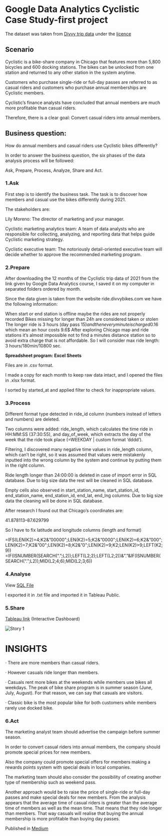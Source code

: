 # Google Data Analytics Cyclistic Case Study-first project

The dataset was taken from <a href="https://divvy-tripdata.s3.amazonaws.com/index.html">Divvy trip data</a>  under the <a href="https://ride.divvybikes.com/data-license-agreement">licence</a>

<h2>Scenario</h2>

Cyclistic is a bike-share company in Chicago that features more than 5,800 bicycles and 600 docking stations. The bikes can be unlocked from one station and returned to any other station in the system anytime.

Customers who purchase single-ride or full-day passes are referred to as casual riders and customers who purchase annual memberships are Cyclistic members.

Cyclistic’s finance analysts have concluded that annual members are much more profitable than casual riders.

Therefore, there is a clear goal: Convert casual riders into annual members.

<h2>Business question:</h2>

How do annual members and casual riders use Cyclistic bikes differently?

In order to answer the business question, the six phases of the data analysis process will be followed:

Ask, Prepare, Process, Analyze, Share and Act.

<h3>1.Ask</h3>

First step is to identify the business task. The task is to discover how members and casual use the bikes differently during 2021.

The stakeholders are:

Lily Moreno: The director of marketing and your manager.

Cyclistic marketing analytics team: A team of data analysts who are responsible for collecting, analyzing, and reporting data that helps guide Cyclistic marketing strategy.

Cyclistic executive team: The notoriously detail-oriented executive team will decide whether to approve the recommended marketing program.

<h3>2.Prepare</h3>

After downloading the 12 months of the Cyclistic trip data of 2021 from the link given by Google Data Analytics course, I saved it on my computer in separated folders ordered by month.

Since the data given is taken from the website ride.divvybikes.com we have the following information:

When start or end station is offline maybe the rides are not properly recorded
Bikes missing for longer than 24h are considered taken or stolen
The longer ride is 3 hours (day pass 15$) and then every minute is charged 0.16$ which mean an hour costs 9.6$
After exploring Chicago map and ride stations it’s almost impossible not to find a minutes distance station so to avoid extra charge that is not affordable. So I will consider max ride length: 3 hours/180min/10800 sec.

<b>Spreadsheet program: Excel Sheets</b>

Files are in .csv format.

I made a copy for each month to keep raw data intact, and I opened the files in .xlsx format.

I sorted by started_at and applied filter to check for inappropriate values.

<h3>3.Process</h3>

Different format type detected in ride_id column (numbers instead of letters and numbers) are deleted.

Two columns were added: ride_length, which calculates the time ride in HH:MM:SS (37:30:55), and day_of_week, which extracts the day of the week that the ride took place (=WEEKDAY | custom format ‘dddd’).

Filtering, I discovered many negative time values in ride_length column, which can’t be right, so it was assumed that values were mistakenly inputted into the wrong column by the system and continue by putting them in the right column.

Ride length longer than 24:00:00 is deleted in case of import error in SQL database. Due to big size data the rest will be cleaned in SQL database.

Empty cells also observed in start_station_name, start_station_id, end_station_name, end_station_id, end_lat, end_lng columns. Due to big size data the cleaning will be done in SQL database.

After research I found out that Chicago’s coordinates are:

41.878113–87.629799

So I have to fix latitude and longitude columns (length and format)

=IFS(LEN(K2)=4;K2&”00000";LEN(K2)=5;K2&”0000";LEN(K2)=6;K2&”000";LEN(K2)=7;K2&”00";LEN(K2)=8;K2&”0";LEN(K2)=9;K2;LEN(K2)>9;LEFT(K2;9)) =IF(ISNUMBER(SEARCH(“.”;L2));LEFT(L2;2);LEFT(L2;2))&”.”&IF(ISNUMBER(SEARCH(“.”;L2));MID(L2;4;6);MID(L2;3;6))


<h3>4.Analyse</h3>

View <a href="https://github.com/Dimitra-Nikoloutsou/Google_Data_Analytics_Cyclistic_Case_Study_first-project/blob/4b4eb68bcf2dc94975581e240557d131429ecab9/SQL%20File">SQL File</a>

I exported it in .txt file and imported it in Tableau Public.

<h3>5.Share</h3>

<a href="https://public.tableau.com/app/profile/dimitra.nikoloutsou/viz/BikeData2021-GoogleDataAnalytics/Story1">Tableau link</a> (Interactive Dashboard)

![Story 1](https://user-images.githubusercontent.com/114480002/198726863-3a131a48-e390-4fd7-88dd-bccedd3490ae.png)

<h1>INSIGHTS</h1>

· There are more members than casual riders.

· However casuals ride longer than members.

· Casuals rent more bikes at the weekends while members use bikes all weekdays. The peak of bike share program is in summer season (June, July, August). For that reason, we can say that casuals are visitors.

· Classic bike is the most popular bike for both customers while members rarely use docked bike.


<h3>6.Act</h3>

The marketing analyst team should advertise the campaign before summer season.

In order to convert casual riders into annual members, the company should promote special prices for new members.

Also the company could promote special offers for members making a rewards points system with special deals in local companies.

The marketing team should also consider the possibility of creating another type of membership such as weekend pass.

Another approach would be to raise the price of single-ride or full-day passes and make special deals for new members. From the analysis appears that the average time of casual riders is greater than the average time of members as well as the mean time. That means that they ride longer than members. That way casuals will realise that buying the annual membership is more profitable than buying day passes.

Published in <a href="https://medium.com/@dimitra.nikoloutsou/google-data-analytics-cyclistic-case-study-e164d1f62add">Medium</a>

